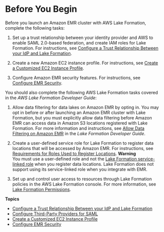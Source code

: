 # Before You Begin<a name="emr-lf-prerequisites"></a>

Before you launch an Amazon EMR cluster with AWS Lake Formation, complete the following tasks: 

1. Set up a trust relationship between your identity provider and AWS to enable SAML 2\.0\-based federation, and create IAM roles for Lake Formation\. For instructions, see [Configure a Trust Relationship Between your IdP and Lake Formation](emr-lf-federation.md)\.

1. Create a new Amazon EC2 instance profile\. For instructions, see [Create a Customized EC2 Instance Profile](emr-lf-create-instance-profile.md)\.

1. Configure Amazon EMR security features\. For instructions, see [Configure EMR Security](emr-lf-security.md)\.

You should also complete the following AWS Lake Formation tasks covered in the *AWS Lake Formation Developer Guide*:

1. Allow data filtering for data lakes on Amazon EMR by opting in\. You may opt in before or after launching an Amazon EMR cluster with Lake Formation, but you must explicitly allow data filtering before Amazon EMR can access data in Amazon S3 locations registered with Lake Formation\. For more information and instructions, see [Allow Data Filtering on Amazon EMR](https://docs.aws.amazon.com/lake-formation/latest/dg/getting-started-setup.html#emr-switch) in the *Lake Formation Developer Guide*\.

1. Create a user\-defined service role for Lake Formation to register data locations that will be accessed by Amazon EMR\. For instructions, see [Requirements for Roles Used to Register Locations](https://docs.aws.amazon.com/lake-formation/latest/dg/registration-role.html)\.
**Warning**  
You must use a user\-defined role and not the [Lake Formation service\-linked role](https://docs.aws.amazon.com/lake-formation/latest/dg/service-linked-roles.html) when you register data locations\. Lake Formation does not support using its service\-linked role when you integrate with EMR\.

1. Set up and control user access to resources through Lake Formation policies in the AWS Lake Formation console\. For more information, see [Lake Formation Permissions](https://docs.aws.amazon.com/lake-formation/latest/dg/lake-formation-permissions.html)\. 

**Topics**
+ [Configure a Trust Relationship Between your IdP and Lake Formation](emr-lf-federation.md)
+ [Configure Third\-Party Providers for SAML](emr-lf-idp.md)
+ [Create a Customized EC2 Instance Profile](emr-lf-create-instance-profile.md)
+ [Configure EMR Security](emr-lf-security.md)